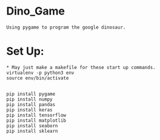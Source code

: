 # Dino_Game
    Using pygame to program the google dinosaur.

# Set Up:
    * May just make a makefile for these start up commands.
    virtualenv -p python3 env
    source env/bin/activate


    pip install pygame
    pip install numpy
    pip install pandas
    pip install keras
    pip install tensorflow
    pip install matplotlib
    pip install seaborn
    pip install sklearn
